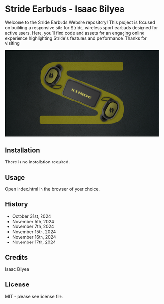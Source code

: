 # Stride Earbuds - Isaac Bilyea

Welcome to the Stride Earbuds Website repository! This project is focused on building a responsive site for Stride, wireless sport earbuds designed for active users. Here, you’ll find code and assets for an engaging online experience highlighting Stride's features and performance. Thanks for visiting!

![Stride Readme Photo](/images/readme.jpg)

## Installation

There is no installation required.

## Usage

Open index.html in the browser of your choice.

## History

- October 31st, 2024
- November 5th, 2024
- November 7th, 2024
- November 15th, 2024
- November 16th, 2024
- November 17th, 2024

## Credits

Isaac Bilyea

## License

MIT - please see license file.